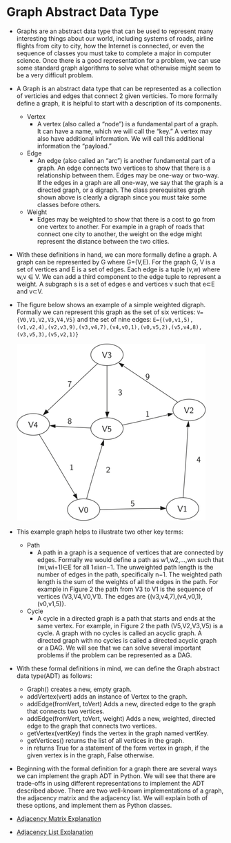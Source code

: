 # Graph Abstract Data Type
  * Graphs are an abstract data type that can be used to represent many interesting things about our world, including systems of roads, airline flights from city to city, how the Internet is connected, or even the sequence of classes you must take to complete a major in computer science. Once there is a good representation for a problem, we can use some standard graph algorithms to solve what otherwise might seem to be a very difficult problem.
  * A Graph is an abstract data type that can be represented as a collection of verticies and edges that connect 2 given verticies. To more formally define a graph, it is helpful to start with a description of its components.
    * Vertex
      * A vertex (also called a “node”) is a fundamental part of a graph. It can have a name, which we will call the “key.” A vertex may also have additional information. We will call this additional information the “payload.”
    * Edge
      * An edge (also called an “arc”) is another fundamental part of a graph. An edge connects two vertices to show that there is a relationship between them. Edges may be one-way or two-way. If the edges in a graph are all one-way, we say that the graph is a directed graph, or a digraph. The class prerequisites graph shown above is clearly a digraph since you must take some classes before others.
    * Weight
      * Edges may be weighted to show that there is a cost to go from one vertex to another. For example in a graph of roads that connect one city to another, the weight on the edge might represent the distance between the two cities.
  * With these definitions in hand, we can more formally define a graph. A graph can be represented by G where G=(V,E). For the graph G, V is a set of vertices and E is a set of edges. Each edge is a tuple (v,w) where w,v ∈ V. We can add a third component to the edge tuple to represent a weight. A subgraph s is a set of edges e and vertices v such that e⊂E and v⊂V.
  * The figure below shows an example of a simple weighted digraph. Formally we can represent this graph as the set of six vertices:
    ```V={V0,V1,V2,V3,V4,V5}```
    and the set of nine edges:
    ```E={(v0,v1,5),(v1,v2,4),(v2,v3,9),(v3,v4,7),(v4,v0,1),(v0,v5,2),(v5,v4,8),(v3,v5,3),(v5,v2,1)}```

    ![example digraph](img/digraph.png)
  * This example graph helps to illustrate two other key terms:
    * Path
      * A path in a graph is a sequence of vertices that are connected by edges. Formally we would define a path as w1,w2,...,wn such that (wi,wi+1)∈E for all 1≤i≤n−1. The unweighted path length is the number of edges in the path, specifically n−1. The weighted path length is the sum of the weights of all the edges in the path. For example in Figure 2 the path from V3 to V1 is the sequence of vertices (V3,V4,V0,V1). The edges are {(v3,v4,7),(v4,v0,1),(v0,v1,5)}.
    * Cycle
      * A cycle in a directed graph is a path that starts and ends at the same vertex. For example, in Figure 2 the path (V5,V2,V3,V5) is a cycle. A graph with no cycles is called an acyclic graph. A directed graph with no cycles is called a directed acyclic graph or a DAG. We will see that we can solve several important problems if the problem can be represented as a DAG.

  * With these formal definitions in mind, we can define the Graph abstract data type(ADT) as follows:
    * Graph() creates a new, empty graph.
    * addVertex(vert) adds an instance of Vertex to the graph.
    * addEdge(fromVert, toVert) Adds a new, directed edge to the graph that connects two vertices.
    * addEdge(fromVert, toVert, weight) Adds a new, weighted, directed edge to the graph that connects two vertices.
    * getVertex(vertKey) finds the vertex in the graph named vertKey.
    * getVertices() returns the list of all vertices in the graph.
    * in returns True for a statement of the form vertex in graph, if the given vertex is in the graph, False otherwise.
  * Beginning with the formal definition for a graph there are several ways we can implement the graph ADT in Python. We will see that there are trade-offs in using different representations to implement the ADT described above. There are two well-known implementations of a graph, the adjacency matrix and the adjacency list. We will explain both of these options, and implement them as Python classes.
  * [Adjacency Matrix Explanation](adjacency-matrix/README.md)
  * [Adjacency List Explanation](adjacency-list/README.md)